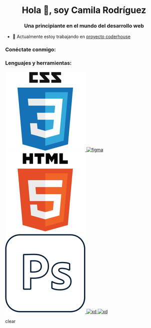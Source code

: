 <h1 align="center">Hola 👋, soy Camila Rodríguez</h1>
<h3 align="center">Una principiante en el mundo del desarrollo web</h3>

- 🔭 Actualmente estoy trabajando en [proyecto coderhouse](file:///C:/Users/camila%20rodriguez/OneDrive/Escritorio/proyecto-coderhouse/index.html)

<h3 align="left">Conéctate conmigo:</h3>
<p align="left">
</p>

<h3 align="left">Lenguajes y herramientas:</h3>
<p align="left"> <a href="https://www.w3schools.com/css/" target="_blank" rel="noreferrer"> <img src="https://raw.githubusercontent.com/devicons/devicon/master/icons/css3/css3-original-wordmark.svg" alt="css3" ancho="40" alto="40"/> </a> <a href="https://www.figma.com/" target="_blank" rel="noreferrer"> <img src="https://www.vectorlogo.zone/logos/figma/figma-icon.svg" alt="figma" ancho="40" alto="40"/> </a> <a href="https://www.w3.org/html/" target="_blank" rel="noreferrer"> <img src="https://raw.githubusercontent.com/devicons/devicon/master/icons/html5/html5-original-wordmark.svg" alt="html5" ancho="40" alto="40"/> </a> <a href="https://www.adobe.com/in/products/illustrator.html" target="_blank" rel="noreferrer"> <img <img src="https://raw.githubusercontent.com/devicons/devicon/master/icons/photoshop/photoshop-line.svg" alt="photoshop" rel="noreferrer"> <img src="https://www.adobe.com/products/xd.html" alt="xd" rel="noreferrer"> <img src="https://cdn.worldvectorlogo.com/logos/adobe-xd.svg" alt="xd" width="40" height="40"/> </a> </p>
clear